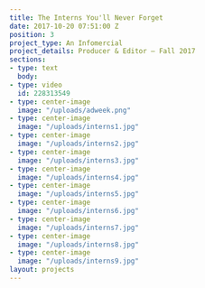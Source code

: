 ```yaml
---
title: The Interns You'll Never Forget
date: 2017-10-20 07:51:00 Z
position: 3
project_type: An Infomercial
project_details: Producer & Editor – Fall 2017
sections:
- type: text
  body: 
- type: video
  id: 228313549
- type: center-image
  image: "/uploads/adweek.png"
- type: center-image
  image: "/uploads/interns1.jpg"
- type: center-image
  image: "/uploads/interns2.jpg"
- type: center-image
  image: "/uploads/interns3.jpg"
- type: center-image
  image: "/uploads/interns4.jpg"
- type: center-image
  image: "/uploads/interns5.jpg"
- type: center-image
  image: "/uploads/interns6.jpg"
- type: center-image
  image: "/uploads/interns7.jpg"
- type: center-image
  image: "/uploads/interns8.jpg"
- type: center-image
  image: "/uploads/interns9.jpg"
layout: projects
---
```


